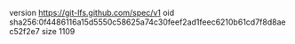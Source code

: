 version https://git-lfs.github.com/spec/v1
oid sha256:0f4486116a15d5550c58625a74c30feef2ad1feec6210b61cd7f8d8aec52f2e7
size 1109
